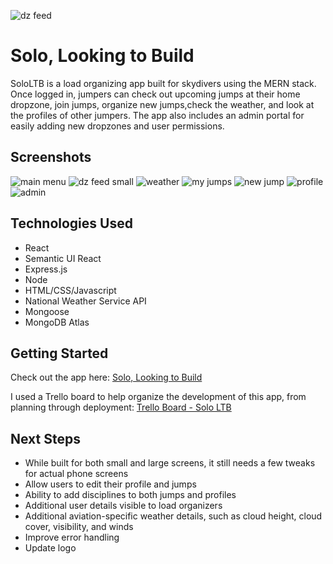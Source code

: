 ![dz feed](src/images/dzfeed.png)

# Solo, Looking to Build 
SoloLTB is a load organizing app built for skydivers using the MERN stack. Once logged in, jumpers can check out upcoming jumps at their home dropzone, join jumps, organize new jumps,check the weather, and look at the profiles of other jumpers. The app also includes an admin portal for easily adding new dropzones and user permissions.


## Screenshots
![main menu](src/images/mainMenu.png)
![dz feed small](src/images/dzfeed_small.png)
![weather](src/images/weather.png)
![my jumps](src/images/myjumps.png)
![new jump](src/images/newjump.png)
![profile](src/images/profile.png)
![admin](src/images/admin.png)

## Technologies Used
* React
* Semantic UI React
* Express.js
* Node
* HTML/CSS/Javascript
* National Weather Service API
* Mongoose
* MongoDB Atlas

## Getting Started
Check out the app here: [Solo, Looking to Build](https://sololtb.herokuapp.com/)

I used a Trello board to help organize the development of this app, from planning through deployment: [Trello Board - Solo LTB](https://trello.com/b/IjHBTxH9/project-4-solo-ltb)

## Next Steps
* While built for both small and large screens, it still needs a few tweaks for actual phone screens
* Allow users to edit their profile and jumps
* Ability to add disciplines to both jumps and profiles
* Additional user details visible to load organizers
* Additional aviation-specific weather details, such as cloud height, cloud cover, visibility, and winds
* Improve error handling
* Update logo 